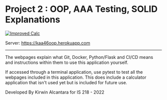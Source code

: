 # Project 2 : OOP, AAA Testing, SOLID Explanations
[![Improved Calc](https://github.com/KirwinAl/flask/actions/workflows/prod.yml/badge.svg?branch=improved_calc)](https://github.com/KirwinAl/flask/actions/workflows/prod.yml)

Server: https://kaa46oop.herokuapp.com

***
The webpages explain what Git, Docker, Python/Flask and CI/CD means and instructions within them 
to use this application yourself.

If accessed through a terminal application, use pytest to test all the webpages included in 
this application. This does include a calculator application that isn't used yet but is included
for future use.

Developed By Kirwin Alcantara for IS 218 - 2022 